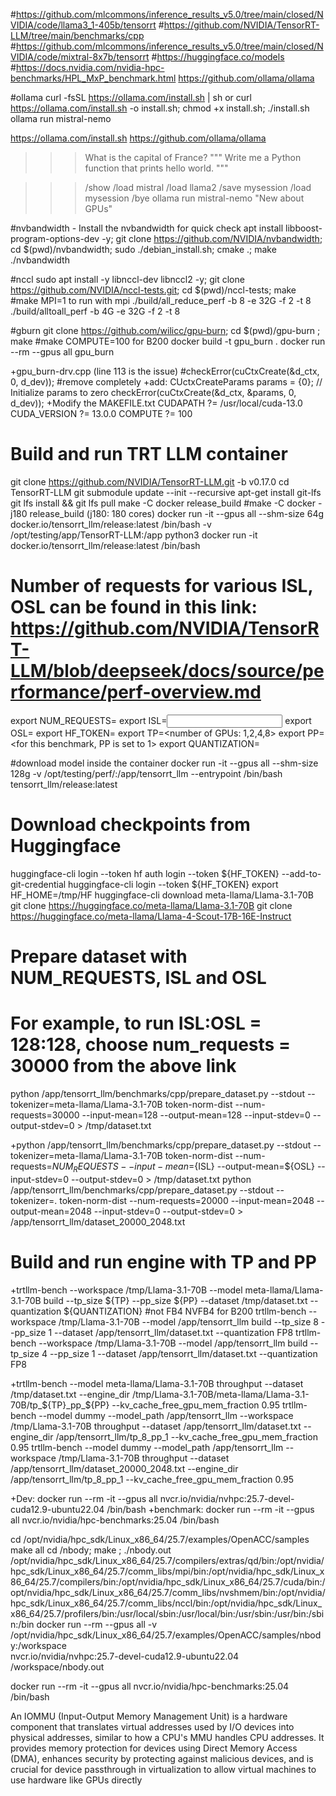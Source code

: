 #https://github.com/mlcommons/inference_results_v5.0/tree/main/closed/NVIDIA/code/llama3_1-405b/tensorrt
#https://github.com/NVIDIA/TensorRT-LLM/tree/main/benchmarks/cpp
#https://github.com/mlcommons/inference_results_v5.0/tree/main/closed/NVIDIA/code/mixtral-8x7b/tensorrt
#https://huggingface.co/models
#https://docs.nvidia.com/nvidia-hpc-benchmarks/HPL_MxP_benchmark.html
https://github.com/ollama/ollama



#ollama
curl -fsSL https://ollama.com/install.sh | sh or curl https://ollama.com/install.sh -o install.sh; chmod +x install.sh; ./install.sh
ollama run mistral-nemo

https://ollama.com/install.sh
https://github.com/ollama/ollama

>>> What is the capital of France?
>>> """
Write me a Python function that
prints hello world.
"""

>>> /show
>>> /load mistral
>>> /load llama2
>>> /save mysession
>>> /load mysession
>>> /bye
ollama run mistral-nemo "New about GPUs"


#nvbandwidth - Install the nvbandwidth for quick check
apt install libboost-program-options-dev -y; git clone https://github.com/NVIDIA/nvbandwidth; cd $(pwd)/nvbandwidth; sudo ./debian_install.sh; cmake .; make
./nvbandwidth

#nccl
sudo apt install -y libnccl-dev libnccl2 -y; git clone https://github.com/NVIDIA/nccl-tests.git; cd $(pwd)/nccl-tests; make #make MPI=1 to run with mpi
./build/all_reduce_perf -b 8 -e 32G -f 2 -t 8
./build/alltoall_perf -b 4G -e 32G -f 2 -t 8



#gburn
git clone https://github.com/wilicc/gpu-burn; cd $(pwd)/gpu-burn ; make #make COMPUTE=100 for B200
docker build -t gpu_burn .
docker run --rm --gpus all gpu_burn

+gpu_burn-drv.cpp (line 113 is the issue)
        #checkError(cuCtxCreate(&d_ctx, 0, d_dev)); #remove completely
+add: 
        CUctxCreateParams params = {0}; // Initialize params to zero
        checkError(cuCtxCreate(&d_ctx, &params, 0, d_dev));
+Modify the MAKEFILE.txt
CUDAPATH ?= /usr/local/cuda-13.0
CUDA_VERSION ?= 13.0.0
COMPUTE ?= 100


# Build and run TRT LLM container
git clone https://github.com/NVIDIA/TensorRT-LLM.git -b v0.17.0
cd TensorRT-LLM
git submodule update --init --recursive
apt-get install git-lfs
git lfs install && git lfs pull
make -C docker release_build #make -C docker -j180 release_build (j180: 180 cores)
docker run -it --gpus all --shm-size 64g docker.io/tensorrt_llm/release:latest /bin/bash
-v /opt/testing/app/TensorRT-LLM:/app python3
docker run -it docker.io/tensorrt_llm/release:latest /bin/bash
# Number of requests for various ISL, OSL can be found in this link: https://github.com/NVIDIA/TensorRT-LLM/blob/deepseek/docs/source/performance/perf-overview.md
export NUM_REQUESTS=<number of requests>
export ISL=<input sequence length>
export OSL=<output sequence length>
export HF_TOKEN=<your huggingface token>
export TP=<number of GPUs: 1,2,4,8>
export PP=<for this benchmark, PP is set to 1>
export QUANTIZATION=<NVFP4 for FP4 and NVFP8 for FP8>

#download model inside the container
docker run -it --gpus all --shm-size 128g -v  /opt/testing/perf/:/app/tensorrt_llm --entrypoint /bin/bash tensorrt_llm/release:latest

# Download checkpoints from Huggingface
huggingface-cli login --token hf auth login --token ${HF_TOKEN} --add-to-git-credential
huggingface-cli login --token ${HF_TOKEN}
export HF_HOME=/tmp/HF
huggingface-cli download meta-llama/Llama-3.1-70B
git clone https://huggingface.co/meta-llama/Llama-3.1-70B
git clone https://huggingface.co/meta-llama/Llama-4-Scout-17B-16E-Instruct


# Prepare dataset with NUM_REQUESTS, ISL and OSL
# For example, to run ISL:OSL = 128:128, choose num_requests = 30000 from the above link
python /app/tensorrt_llm/benchmarks/cpp/prepare_dataset.py --stdout --tokenizer=meta-llama/Llama-3.1-70B token-norm-dist --num-requests=30000 --input-mean=128 --output-mean=128 --input-stdev=0 --output-stdev=0 > /tmp/dataset.txt

+python /app/tensorrt_llm/benchmarks/cpp/prepare_dataset.py --stdout --tokenizer=meta-llama/Llama-3.1-70B token-norm-dist --num-requests=${NUM_REQUESTS} --input-mean=${ISL} --output-mean=${OSL} --input-stdev=0 --output-stdev=0 > /tmp/dataset.txt
python /app/tensorrt_llm/benchmarks/cpp/prepare_dataset.py --stdout --tokenizer=. token-norm-dist --num-requests=20000 --input-mean=2048 --output-mean=2048 --input-stdev=0 --output-stdev=0 > /app/tensorrt_llm/dataset_20000_2048.txt



# Build and run engine with TP and PP
+trtllm-bench --workspace /tmp/Llama-3.1-70B --model meta-llama/Llama-3.1-70B build --tp_size ${TP} --pp_size ${PP} --dataset /tmp/dataset.txt --quantization ${QUANTIZATION} #not FB4 NVFB4 for B200
trtllm-bench --workspace /tmp/Llama-3.1-70B --model /app/tensorrt_llm build --tp_size 8 --pp_size 1 --dataset /app/tensorrt_llm/dataset.txt --quantization FP8
trtllm-bench --workspace /tmp/Llama-3.1-70B --model /app/tensorrt_llm build --tp_size 4 --pp_size 1 --dataset /app/tensorrt_llm/dataset.txt --quantization FP8

+trtllm-bench --model meta-llama/Llama-3.1-70B throughput --dataset /tmp/dataset.txt --engine_dir /tmp/Llama-3.1-70B/meta-llama/Llama-3.1-70B/tp_${TP}_pp_${PP} --kv_cache_free_gpu_mem_fraction 0.95
trtllm-bench --model dummy  --model_path /app/tensorrt_llm   --workspace /tmp/Llama-3.1-70B   throughput   --dataset /app/tensorrt_llm/dataset.txt   --engine_dir /app/tensorrt_llm/tp_8_pp_1   --kv_cache_free_gpu_mem_fraction 0.95
trtllm-bench --model dummy  --model_path /app/tensorrt_llm   --workspace /tmp/Llama-3.1-70B   throughput   --dataset /app/tensorrt_llm/dataset_20000_2048.txt   --engine_dir /app/tensorrt_llm/tp_8_pp_1   --kv_cache_free_gpu_mem_fraction 0.95


+Dev: docker run --rm -it --gpus all nvcr.io/nvidia/nvhpc:25.7-devel-cuda12.9-ubuntu22.04 /bin/bash
+benchmark: docker run --rm -it --gpus all nvcr.io/nvidia/hpc-benchmarks:25.04  /bin/bash

cd /opt/nvidia/hpc_sdk/Linux_x86_64/25.7/examples/OpenACC/samples
make all 
cd /nbody; make ; ./nbody.out
/opt/nvidia/hpc_sdk/Linux_x86_64/25.7/compilers/extras/qd/bin:/opt/nvidia/hpc_sdk/Linux_x86_64/25.7/comm_libs/mpi/bin:/opt/nvidia/hpc_sdk/Linux_x86_64/25.7/compilers/bin:/opt/nvidia/hpc_sdk/Linux_x86_64/25.7/cuda/bin:/opt/nvidia/hpc_sdk/Linux_x86_64/25.7/comm_libs/nvshmem/bin:/opt/nvidia/hpc_sdk/Linux_x86_64/25.7/comm_libs/nccl/bin:/opt/nvidia/hpc_sdk/Linux_x86_64/25.7/profilers/bin:/usr/local/sbin:/usr/local/bin:/usr/sbin:/usr/bin:/sbin:/bin
docker run --rm --gpus all -v /opt/nvidia/hpc_sdk/Linux_x86_64/25.7/examples/OpenACC/samples/nbody:/workspace \
    nvcr.io/nvidia/nvhpc:25.7-devel-cuda12.9-ubuntu22.04 /workspace/nbody.out

docker run --rm -it --gpus all nvcr.io/nvidia/hpc-benchmarks:25.04  /bin/bash


An IOMMU (Input-Output Memory Management Unit) is a hardware component that translates virtual addresses used by I/O devices into physical addresses, similar to how a CPU's MMU handles CPU addresses. It provides memory protection for devices using Direct Memory Access (DMA), 
enhances security by protecting against malicious devices, and is crucial for device passthrough in virtualization to allow virtual machines to use hardware like GPUs directly
